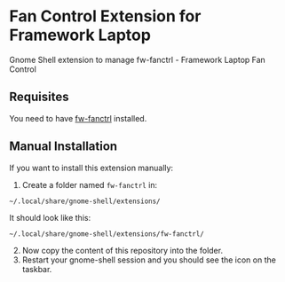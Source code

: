 # Fan Control Extension for Framework Laptop
Gnome Shell extension to manage fw-fanctrl - Framework Laptop Fan Control

## Requisites
You need to have [fw-fanctrl](https://github.com/TamtamHero/fw-fanctrl) installed.

## Manual Installation
If you want to install this extension manually:

1. Create a folder named `fw-fanctrl` in:

  `~/.local/share/gnome-shell/extensions/`

  It should look like this:

  `~/.local/share/gnome-shell/extensions/fw-fanctrl/`

2. Now copy the content of this repository into the folder.
3. Restart your gnome-shell session and you should see the icon on the taskbar.


